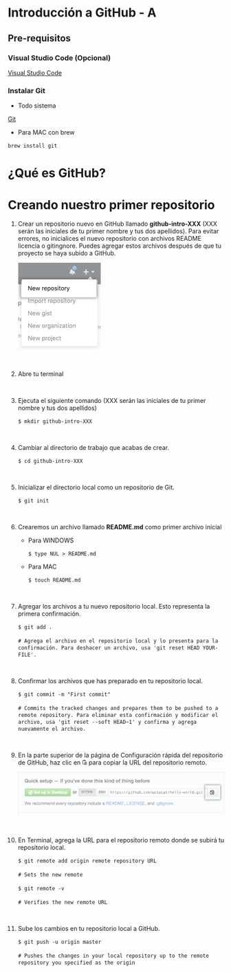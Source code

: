 # Introducción a GitHub - A

## Pre-requisitos

### Visual Studio Code (Opcional)

[Visual Studio Code](https://code.visualstudio.com/)

### Instalar Git


* Todo sistema

[Git](https://git-scm.com/downloads)


* Para MAC con brew

```
brew install git
```

# ¿Qué es GitHub?

# Creando nuestro primer repositorio

1. Crear un repositorio nuevo en GitHub llamado **github-intro-XXX** (XXX serán las iniciales de tu primer nombre y tus dos apellidos). Para evitar errores, no inicialices el nuevo repositorio con archivos README licencia o gitingnore. Puedes agregar estos archivos después de que tu proyecto se haya subido a GitHub.

    ![Ceate](/images/repo-create.png?raw=true)

<br />

2. Abre tu terminal

<br />

3. Ejecuta el siguiente comando (XXX serán las iniciales de tu primer nombre y tus dos apellidos)
    ```
    $ mkdir github-intro-XXX
    ```

<br />

4. Cambiar al directorio de trabajo que acabas de crear.
    ```
    $ cd github-intro-XXX
    ```

<br />

5. Inicializar el directorio local como un repositorio de Git.
    ```
    $ git init
    ```
<br />

6. Crearemos un archivo llamado **README.md** como primer archivo inicial

    * Para WINDOWS
        ```
        $ type NUL > README.md
        ```

    * Para MAC
        ```
        $ touch README.md
        ```
<br />

7. Agregar los archivos a tu nuevo repositorio local. Esto representa la primera confirmación.
    ```
    $ git add .

    # Agrega el archivo en el repositorio local y lo presenta para la confirmación. Para deshacer un archivo, usa 'git reset HEAD YOUR-FILE'.
    ```

<br />

8. Confirmar los archivos que has preparado en tu repositorio local. 
    ```
    $ git commit -m "First commit"

    # Commits the tracked changes and prepares them to be pushed to a remote repository. Para eliminar esta confirmación y modificar el archivo, usa 'git reset --soft HEAD~1' y confirma y agrega nuevamente el archivo.
    ```

<br />

9. En la parte superior de la página de Configuración rápida del repositorio de GitHub, haz clic en ![Clone-Icon](/images/clone-icon.png?raw=true) para copiar la URL del repositorio remoto.

    ![Copy-Repo](/images/copy-remote-repository-url-quick-setup.png?raw=true)

<br />

10. En Terminal, agrega la URL para el repositorio remoto donde se subirá tu repositorio local.
    ```
    $ git remote add origin remote repository URL

    # Sets the new remote

    $ git remote -v

    # Verifies the new remote URL
    ```

<br />

11. Sube los cambios en tu repositorio local a GitHub.
    ```
    $ git push -u origin master

    # Pushes the changes in your local repository up to the remote repository you specified as the origin
    ```